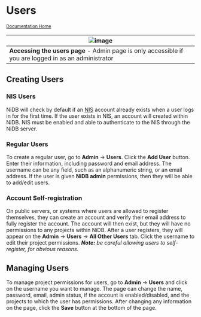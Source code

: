 # Users

<a href="index.html" style="font-size: smaller;">Documentation Home</a>

| ![image](https://user-images.githubusercontent.com/8302215/141825695-e9636040-0080-45dd-9c44-7ac8f1950b8c.png) |
|---|
|**Accessing the users page** - Admin page is only accessible if you are logged in as an administrator|

## Creating Users

### NIS Users
NiDB will check by default if an [NIS](https://en.wikipedia.org/wiki/Network_Information_Service) account already exists when a user logs in for the first time. If the user exists in NIS, an account will created within NiDB. NIS must be enabled and able to authenticate to the NIS through the NiDB server.

### Regular Users
To create a regular user, go to **Admin** &rarr; **Users**. Click the **Add User** button. Enter their information, including password and email address. The username can be any field, such as an alphanumeric string, or an email address. If the user is given **NiDB admin** permissions, then they will be able to add/edit users.

### Account Self-registration
On public servers, or systems where users are allowed to register themselves, they can create an account and verify their email address to fully register the account. The account will then exist, but they will have no permissions to any projects within NiDB. After a user registers, they will appear on the **Admin** &rarr; **Users** &rarr; **All Other Users** tab. Click the username to edit their project permissions.
_**Note:** be careful allowing users to self-register, for obvious reasons._

## Managing Users
To manage project permissions for users, go to **Admin** &rarr; **Users** and click on the username you want to manage. The page can change the name, password, email, admin status, if the account is enabled/disabled, and the projects to which the user has permissions. After changing any information on the page, click the **Save** button at the bottom of the page.
